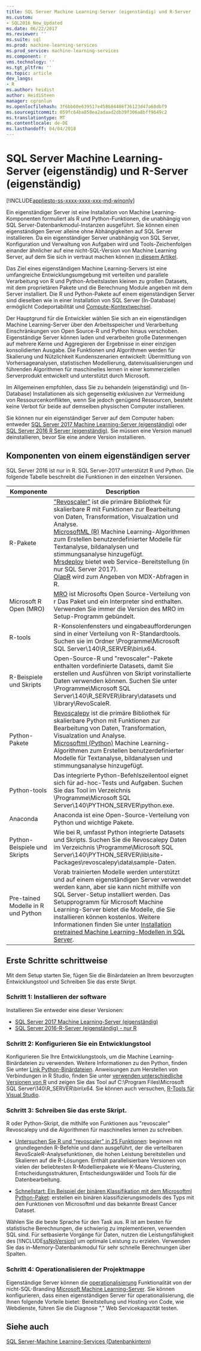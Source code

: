 ```yaml
---
title: SQL Server Machine Learning-Server (eigenständig) und R-Server (eigenständig) | Microsoft Docs
ms.custom:
- SQL2016_New_Updated
ms.date: 06/22/2017
ms.reviewer: ''
ms.suite: sql
ms.prod: machine-learning-services
ms.prod_service: machine-learning-services
ms.component: r
vms.technology: ''
ms.tgt_pltfrm: ''
ms.topic: article
dev_langs:
- R
ms.author: heidist
author: HeidiSteen
manager: cgronlun
ms.openlocfilehash: 3f6bb60e639517e458684486f36123d47a68dbf9
ms.sourcegitcommit: 059fc64ba858ea2adaad2db39f306a8bff9649c2
ms.translationtype: MT
ms.contentlocale: de-DE
ms.lasthandoff: 04/04/2018
---
```

# <a name="sql-server-machine-learning-server-standalone-and-r-server-standalone"></a>SQL Server Machine Learning-Server (eigenständig) und R-Server (eigenständig)
[!INCLUDE[appliesto-ss-xxxx-xxxx-xxx-md-winonly](../../includes/appliesto-ss-xxxx-xxxx-xxx-md-winonly.md)]

Ein eigenständiger Server ist eine Installation von Machine Learning-Komponenten formuliert als R und Python-Funktionen, die unabhängig von SQL Server-Datenbankmodul-Instanzen ausgeführt. Sie können einen eigenständigen Server alleine ohne Abhängigkeiten auf SQL Server installieren. Da ein eigenständiger Server unabhängig von SQL Server, Konfiguration und Verwaltung von Aufgaben wird und Tools-Zeichenfolgen einander ähnlicher auf eine nicht-SQL-Version von Machine Learning Server, auf dem Sie sich in vertraut machen können [in diesem Artikel](https://docs.microsoft.com/machine-learning-server/what-is-machine-learning-server).

Das Ziel eines eigenständigen Machine Learning-Servers ist eine umfangreiche Entwicklungsumgebung mit verteilten und parallele Verarbeitung von R und Python-Arbeitslasten kleinen zu großen Datasets, mit dem proprietären Pakete und die Berechnung Module angeben mit dem Server installiert. Die R und Python-Pakete auf einem eigenständigen Server sind dieselben wie in einer Installation von SQL Server (In-Database) ermöglicht Codeportabilität und [Compute-Kontextwechsel](https://docs.microsoft.com/machine-learning-server/r/concept-what-is-compute-context).

Der Hauptgrund für die Entwickler wählen Sie sich an ein eigenständigen Machine Learning-Server über den Arbeitsspeicher und Verarbeitung Einschränkungen von Open Source-R und Python hinaus verschoben. Eigenständige Server können laden und verarbeiten große Datenmengen auf mehrere Kerne und Aggregieren der Ergebnisse in einer einzigen konsolidierten Ausgabe. Die Funktionen und Algorithmen werden für Skalierung und Nützlichkeit Kundenszenarien entwickelt: Übermittlung von Vorhersageanalysen, statistischen Modellierung, datenvisualisierungen und führenden Algorithmen für maschinelles lernen in einer kommerziellen Serverprodukt entwickelt und unterstützt durch Microsoft.

Im Allgemeinen empfohlen, dass Sie zu behandeln (eigenständig) und (In-Database) Installationen als sich gegenseitig exklusiven zur Vermeidung von Ressourcenkonflikten, wenn Sie jedoch genügend Ressourcen, besteht keine Verbot für beide auf demselben physischen Computer installieren.

Sie können nur ein eigenständiger Server auf dem Computer haben: entweder [SQL Server 2017 Machine Learning-Server (eigenständig)](../install/sql-machine-learning-standalone-windows-install.md) oder [SQL Server 2016 R Server (eigenständig)](../install/sql-r-standalone-windows-install.md). Sie müssen eine Version manuell deinstallieren, bevor Sie eine andere Version installieren.

## <a name="components-of-a-standalone-server"></a>Komponenten von einem eigenständigen server

SQL Server 2016 ist nur in R. SQL Server-2017 unterstützt R und Python. Die folgende Tabelle beschreibt die Funktionen in den einzelnen Versionen.

| Komponente | Description |
|-----------|-------------|
| R-Pakete | ["Revoscaler"](revoscaler-overview.md) ist die primäre Bibliothek für skalierbare R mit Funktionen zur Bearbeitung von Daten, Transformation, Visualzation und Analyse.  <br/>[MicrosoftML (R)](https://docs.microsoft.com/machine-learning-server/r-reference/microsoftml/microsoftml-package) Machine Learning-Algorithmen zum Erstellen benutzerdefinierter Modelle für Textanalyse, bildanalysen und stimmungsanalyse hinzugefügt. <br/>[Mrsdeploy](operationalization-with-mrsdeploy.md) bietet web Service-Bereitstellung (in nur SQL Server 2017). <br/>[OlapR](how-to-create-mdx-queries-using-olapr.md) wird zum Angeben von MDX-Abfragen in R.|
| Microsoft R Open (MRO) | [MRO](https://mran.microsoft.com/open) ist Microsofts Open Source-Verteilung von r Das Paket und ein Interpreter sind enthalten. Verwenden Sie immer die Version des MRO im Setup-Programm gebündelt. |
| R-tools | R-Konsolenfensters und eingabeaufforderungen sind in einer Verteilung von R-Standardtools. Suchen sie im Ordner \Programme\Microsoft SQL Server\140\R_SERVER\bin\x64. |
| R-Beispiele und Skripts |  Open-Source-R und "revoscaler"-Pakete enthalten vordefinierte Datasets, damit Sie erstellen und Ausführen von Skript vorinstallierte Daten verwenden können. Suchen Sie unter \Programme\Microsoft SQL Server\140\R_SERVER\library\datasets und \library\RevoScaleR. |
| Python-Pakete | [Revoscalepy](../python/what-is-revoscalepy.md) ist die primäre Bibliothek für skalierbare Python mit Funktionen zur Bearbeitung von Daten, Transformation, Visualzation und Analyse. <br/>[Microsoftml (Python)](https://docs.microsoft.com/machine-learning-server/python-reference/microsoftml/microsoftml-package) Machine Learning-Algorithmen zum Erstellen benutzerdefinierter Modelle für Textanalyse, bildanalysen und stimmungsanalyse hinzugefügt.  |
| Python-tools | Das integrierte Python-Befehlszeilentool eignet sich für ad-hoc-Tests und Aufgaben. Suchen Sie das Tool im Verzeichnis \Programme\Microsoft SQL Server\140\PYTHON_SERVER\python.exe. |
| Anaconda | Anaconda ist eine Open-Source-Verteilung von Python und wichtige Pakete. |
| Python-Beispiele und Skripts | Wie bei R, umfasst Python integrierte Datasets und Skripts. Suchen Sie die Revoscalepy Daten im Verzeichnis \Programme\Microsoft SQL Server\140\PYTHON_SERVER\lib\site-Packages\revoscalepy\data\sample-Daten. |
| Pre-tained Modelle in R und Python | Vorab trainierten Modelle werden unterstützt und auf einem eigenständigen Server verwendet werden kann, aber sie kann nicht mithilfe von SQL Server-Setup installiert werden. Das Setupprogramm für Microsoft Machine Learning-Server bietet die Modelle, die Sie installieren können kostenlos. Weitere Informationen finden Sie unter [Installation pretrained Machine Learning-Modellen in SQL Server](install-pretrained-models-sql-server.md). |

## <a name="get-started-step-by-step"></a>Erste Schritte schrittweise

Mit dem Setup starten Sie, fügen Sie die Binärdateien an Ihrem bevorzugten Entwicklungstool und Schreiben Sie das erste Skript.

### <a name="step-1-install-the-software"></a>Schritt 1: Installieren der software

Installieren Sie entweder eine dieser Versionen:

+ [SQL Server 2017 Machine Learning-Server (eigenständig)](../install/sql-machine-learning-standalone-windows-install.md)
+ [SQL Server 2016-R-Server (eigenständig) - nur R](../install/sql-r-standalone-windows-install.md)

### <a name="step-2-configure-a-development-tool"></a>Schritt 2: Konfigurieren Sie ein Entwicklungstool

Konfigurieren Sie Ihre Entwicklungstools, um die Machine Learning-Binärdateien zu verwenden. Weitere Informationen zu den Python, finden Sie unter [Link Python-Binärdateien](https://docs.microsoft.com/machine-learning-server/python/quickstart-python-tools). Anweisungen zum Herstellen von Verbindungen in R Studio, finden Sie unter [verwenden unterschiedliche Versionen von R](https://support.rstudio.com/hc/en-us/articles/200486138-Using-Different-Versions-of-R) und zeigen Sie das Tool auf C:\Program Files\Microsoft SQL Server\140\R_SERVER\bin\x64. Sie können auch versuchen, [R-Tools für Visual Studio](https://docs.microsoft.com/visualstudio/rtvs/installation). 

### <a name="step-3-write-your-first-script"></a>Schritt 3: Schreiben Sie das erste Skript.

R oder Python-Skript, die mithilfe von Funktionen aus "revoscaler" Revoscalepy und die Algorithmen für maschinelles lernen zu schreiben.
  
  + [Untersuchen Sie R und "revoscaler" in 25 Funktionen](https://docs.microsoft.com/machine-learning-server/r/tutorial-r-to-revoscaler): beginnen mit grundlegenden R-Befehle und dann ausgeführt, der die verteilbaren RevoScaleR-Analysefunktionen, die hohen Leistung bereitstellen und Skalieren auf die R-Lösungen. Enthält parallelisierbare Versionen von vielen der beliebtesten R-Modellierpakete wie K-Means-Clustering, Entscheidungsstrukturen, Entscheidungswälder und Tools für die Datenbearbeitung.

  + [Schnellstart: Ein Beispiel der binären Klassifikation mit dem Microsoftml Python-Paket](https://docs.microsoft.com/machine-learning-server/python/quickstart-binary-classification-with-microsoftml): erstellen ein binären klassifizierungsmodells des Typs mit den Funktionen von Microsoftml und das bekannte Breast Cancer Dataset.

Wählen Sie die beste Sprache für den Task aus. R ist am besten für statistische Berechnungen, die schwierig zu implementieren, verwenden SQL sind. Für setbasierte Vorgänge für Daten, nutzen die Leistungsfähigkeit des [!INCLUDE[ssNoVersion](../../includes/ssnoversion-md.md)] um optimale Leistung zu erzielen. Verwenden Sie das in-Memory-Datenbankmodul für sehr schnelle Berechnungen über Spalten.

### <a name="step-4-operationalize-your-solution"></a>Schritt 4: Operationalisieren der Projektmappe

Eigenständige Server können die [operationalisierung](https://docs.microsoft.com//machine-learning-server/what-is-operationalization) Funktionalität von der nicht-SQL-Branding [Microsoft Machine Learning-Server](https://docs.microsoft.com/machine-learning-server/what-is-machine-learning-server). Sie können konfigurieren, dass einen eigenständigen Server für operationalisierung, die Ihnen folgende Vorteile bietet: Bereitstellung und Hosting von Code, wie Webdienste, führen Sie die Diagnose "," Web Servicekapazität testen.

## <a name="see-also"></a>Siehe auch

 [SQL Server-Machine Learning-Services (Datenbankintern)](sql-server-r-services.md)

